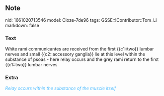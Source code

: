 ## Note
nid: 1661020713546
model: Cloze-7de96
tags: GSSE::!Contributor::Tom_Li
markdown: false

### Text
<div>
  White rami communicantes are received from the first {{c1::two}}
  lumbar nerves and small {{c2::accessory ganglia}} lie at this
  level within the substance of psoas - here relay occurs and the
  grey rami return to the first {{c1::two}} lumbar nerves
</div>

### Extra
<i><font color="#4FBCFF">Relay occurs within the substance of the
muscle itself</font></i>
